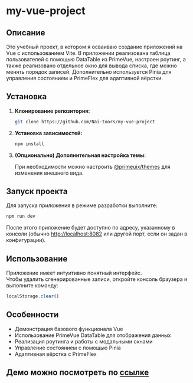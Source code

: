# my-vue-project

## Описание

Это учебный проект, в котором я осваиваю создание приложений на Vue с использованием Vite. В приложении реализована таблица пользователей с помощью DataTable из PrimeVue, настроен роутинг, а также реализовано отдельное окно для вывода списка, где можно менять порядок записей. Дополнительно используется Pinia для управления состоянием и PrimeFlex для адаптивной вёрстки.

## Установка

1. **Клонирование репозитория:**

   ```bash
   git clone https://github.com/Nai-toors/my-vue-project
   ```

2. **Установка зависимостей:**

   ```bash
   npm install
   ```

3. **(Опционально) Дополнительная настройка темы:**

   При необходимости можно настроить [@primeuix/themes](https://www.primefaces.org/primevue/showcase/#/setup) для изменения внешнего вида.

## Запуск проекта

Для запуска приложения в режиме разработки выполните:

```bash
npm run dev
```

После этого приложение будет доступно по адресу, указанному в консоли (обычно [http://localhost:8082](http://localhost:8082) или другой порт, если он задан в конфигурации).

## Использование

Приложение имеет интуитивно понятный интерфейс.  
Чтобы удалить сгенерированные записи, откройте консоль браузера и выполните команду:

```js
localStorage.clear()
```

## Особенности

- Демонстрация базового функционала Vue
- Использование PrimeVue DataTable для отображения данных
- Реализация роутинга и работы с модальными окнами
- Управление состоянием с помощью Pinia
- Адаптивная вёрстка с PrimeFlex

## Демо можно посмотреть по [ссылке]([https://my-vue-project-beta.vercel.app/](https://my-vue-project-git-homework-2charts-nai-toors-projects.vercel.app))
